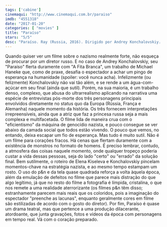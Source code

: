 ```yaml
---
tags: ['cabine']
cinemaqui: "http://www.cinemaqui.com.br/paraiso"
imdb: "4551318"
date: "2017-01-20"
categories: [ "movies" ]
title: "Paraíso"
stars: "5/5"
desc: "Paraíso. Ray (Russia, 2016). Dirigido por Andrey Konchalovskiy. Escrito por Elena Kiseleva, Andrey Konchalovskiy. Com Yuliya Vysotskaya (Olga), Viktor Sukhorukov (Genrikh Gimmler), Peter Kurth (Krauze), Philippe Duquesne (Zhyul), Christian Clauss (Khelmut), Jean Denis Römer (Shulman), George Lenz, Jakob Diehl (Fogel), Irina Demidkina (Okhrannitsa tyurmy)."
---
```

Quando quiser ver um filme sobre o nazismo realmente forte, não esqueça de procurar por um diretor russo. E no caso de Andrey Konchalovskiy, seu "Paraíso" flerta duramente com "A Fita Branca", um trabalho de Michael Haneke que, como de praxe, desafia o espectador a achar um pingo de esperança na humanidade (spoiler: você nunca acha). Infelizmente (ou felizmente) Konchalovskiy não vai tão além, e se rende a um água-com-açúcar em seu final (ainda que sutil). Porém, na sua maioria, é um trabalho denso, complexo, que abusa do ultrarrealismo aplicando na narrativa uma espécie de entrevistas pós-morte dos três personagens principais envolvidos diretamente no status quo da Europa (Rússia, França e Alemanha) naquele momento da história. Os três fornecem interpretações irrepreensíveis, ainda que a atriz que faz a princesa russa seja a mais complexa e multifacetada. O filme lida de maneira crua com o "eficientismo" da máquina de genocídio nazista, e pouco consegue se ver abaixo da camada social que todos estão vivendo. O pouco que vemos, no entando, deixa escapar um fio de esperança. Mas tudo é muito sutil. Não é um filme para corações fracos. Há cenas que flertam duramente com a existência de monstros no formato de homens. É preciso lembrar, contudo, a atmosfera das coisas naquele momento, onde qualquer tropeço poderia custar a vida dessas pessoas, seja do lado "certo" ou "errado" da solução final. Bem sutilmente, o roteiro de Elena Kiseleva e Konchalovskiy pincelam momentos-chave na estratégia nazista, e ao mesmo tempo estampam um rosto. O uso do p&n e da tela quase quadrada reforça a volta àquela época, além da emulação de defeitos no filme que parece mais distração do que algo legítimo, já que no resto do filme a fotografia é límpida, cristalina, o que nos remete a uma realidade aterrorizante (os filmes p&n têm disso; estranhamente parecem mais reais que os coloridos, pois a imaginação do espectador "preenche as lacunas", enquanto geralmente cores em filme são estilizadas de acordo com o gosto do diretor). Por fim, Paraíso é quase um drama teatral, mas que pertence a uma produção dilacerante, atordoante, que junta gravações, fotos e vídeos da época com personagens em tempo real. Vá com o coração preparado.

